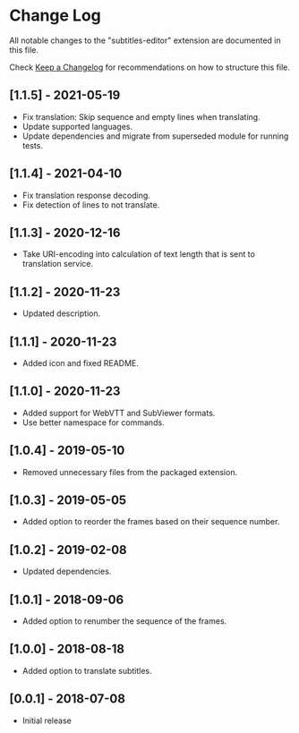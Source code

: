 # Change Log

All notable changes to the "subtitles-editor" extension are documented in this file.

Check [Keep a Changelog](http://keepachangelog.com/) for recommendations on how to structure this file.

## [1.1.5] - 2021-05-19

- Fix translation: Skip sequence and empty lines when translating.
- Update supported languages.
- Update dependencies and migrate from superseded module for running tests.

## [1.1.4] - 2021-04-10

- Fix translation response decoding.
- Fix detection of lines to not translate.

## [1.1.3] - 2020-12-16

- Take URI-encoding into calculation of text length that is sent to translation service.

## [1.1.2] - 2020-11-23

- Updated description.

## [1.1.1] - 2020-11-23

- Added icon and fixed README.

## [1.1.0] - 2020-11-23

- Added support for WebVTT and SubViewer formats.
- Use better namespace for commands.

## [1.0.4] - 2019-05-10

- Removed unnecessary files from the packaged extension.

## [1.0.3] - 2019-05-05

- Added option to reorder the frames based on their sequence number.

## [1.0.2] - 2019-02-08

- Updated dependencies.

## [1.0.1] - 2018-09-06

- Added option to renumber the sequence of the frames.

## [1.0.0] - 2018-08-18

- Added option to translate subtitles.

## [0.0.1] - 2018-07-08

- Initial release
